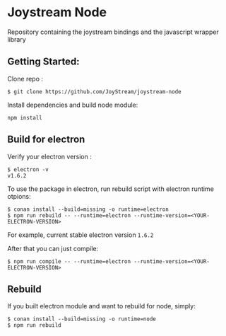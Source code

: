 # Joystream Node

Repository containing the joystream bindings and the javascript wrapper library

## Getting Started:

Clone repo :
```
$ git clone https://github.com/JoyStream/joystream-node
```

Install dependencies and build node module:
```
npm install
```

## Build for electron

Verify your electron version :
```
$ electron -v
v1.6.2
```

To use the package in electron, run rebuild script with electron runtime otpions:

```
$ conan install --build=missing -o runtime=electron
$ npm run rebuild -- --runtime=electron --runtime-version=<YOUR-ELECTRON-VERSION>
```

For example, current stable electron version `1.6.2`

After that you can just compile:
```
$ npm run compile -- --runtime=electron --runtime-version=<YOUR-ELECTRON-VERSION>
```

## Rebuild

If you built electron module and want to rebuild for node, simply:
```
$ conan install --build=missing -o runtime=node
$ npm run rebuild
```
